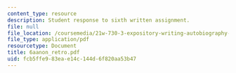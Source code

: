```yaml
---
content_type: resource
description: Student response to sixth written assignment.
file: null
file_location: /coursemedia/21w-730-3-expository-writing-autobiography-theory-and-practice-spring-2001/fcb5ffe983eae14c144d6f820aa53b47_6aanon_retro.pdf
file_type: application/pdf
resourcetype: Document
title: 6aanon_retro.pdf
uid: fcb5ffe9-83ea-e14c-144d-6f820aa53b47
---
```

